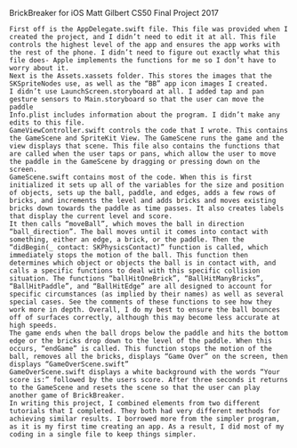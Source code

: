 BrickBreaker for iOS
Matt Gilbert
CS50 Final Project 2017


    First off is the AppDelegate.swift file. This file was provided when I created the project, and I didn’t need to edit it at all. This file controls the highest level of the app and ensures the app works with the rest of the phone. I didn’t need to figure out exactly what this file does- Apple implements the functions for me so I don’t have to worry about it.
    Next is the Assets.xassets folder. This stores the images that the SKSpriteNodes use, as well as the “BB” app icon images I created.
    I didn’t use LaunchScreen.storyboard at all. I added tap and pan gesture sensors to Main.storyboard so that the user can move the paddle
    Info.plist includes information about the program. I didn’t make any edits to this file.
    GameViewController.swift controls the code that I wrote. This contains the GameScene and SpriteKit View. The GameScene runs the game and the view displays that scene. This file also contains the functions that are called when the user taps or pans, which allow the user to move the paddle in the GameScene by dragging or pressing down on the screen.
    GameScene.swift contains most of the code. When this is first initialized it sets up all of the variables for the size and position of objects, sets up the ball, paddle, and edges, adds a few rows of bricks, and increments the level and adds bricks and moves existing bricks down towards the paddle as time passes. It also creates labels that display the current level and score.
    It then calls “moveBall”, which moves the ball in direction “ball_direction”. The ball moves until it comes into contact with something, either an edge, a brick, or the paddle. Then the “didBegin(_ contact: SKPhysicsContact)” function is called, which immediately stops the motion of the ball. This function then determines which object or objects the ball is in contact with, and calls a specific functions to deal with this specific collision situation. The functions “ballHitOneBrick”, “BallHitManyBricks”, “BallHitPaddle”, and “BallHitEdge” are all designed to account for specific circumstances (as implied by their names) as well as several special cases. See the comments of these functions to see how they work more in depth. Overall, I do my best to ensure the ball bounces off of surfaces correctly, although this may become less accurate at high speeds.
    The game ends when the ball drops below the paddle and hits the bottom edge or the bricks drop down to the level of the paddle. When this occurs, “endGame” is called. This function stops the motion of the ball, removes all the bricks, displays “Game Over” on the screen, then displays “GameOverScene.swift”
    GameOverScene.swift displays a white background with the words “Your score is:” followed by the users score. After three seconds it returns to the GameScene and resets the scene so that the user can play another game of BrickBreaker.
    In writing this project, I combined elements from two different tutorials that I completed. They both had very different methods for achieving similar results. I borrowed more from the simpler program, as it is my first time creating an app. As a result, I did most of my coding in a single file to keep things simpler.
